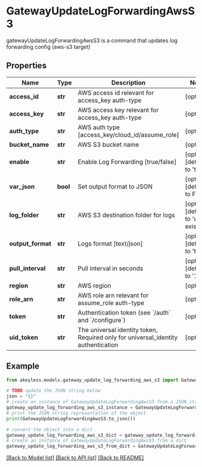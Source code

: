 # GatewayUpdateLogForwardingAwsS3

gatewayUpdateLogForwardingAwsS3 is a command that updates log forwarding config (aws-s3 target)

## Properties

Name | Type | Description | Notes
------------ | ------------- | ------------- | -------------
**access_id** | **str** | AWS access id relevant for access_key auth-type | [optional] 
**access_key** | **str** | AWS access key relevant for access_key auth-type | [optional] 
**auth_type** | **str** | AWS auth type [access_key/cloud_id/assume_role] | [optional] 
**bucket_name** | **str** | AWS S3 bucket name | [optional] 
**enable** | **str** | Enable Log Forwarding [true/false] | [optional] [default to 'true']
**var_json** | **bool** | Set output format to JSON | [optional] [default to False]
**log_folder** | **str** | AWS S3 destination folder for logs | [optional] [default to 'use-existing']
**output_format** | **str** | Logs format [text/json] | [optional] [default to 'text']
**pull_interval** | **str** | Pull interval in seconds | [optional] [default to '10']
**region** | **str** | AWS region | [optional] 
**role_arn** | **str** | AWS role arn relevant for assume_role auth-type | [optional] 
**token** | **str** | Authentication token (see &#x60;/auth&#x60; and &#x60;/configure&#x60;) | [optional] 
**uid_token** | **str** | The universal identity token, Required only for universal_identity authentication | [optional] 

## Example

```python
from akeyless.models.gateway_update_log_forwarding_aws_s3 import GatewayUpdateLogForwardingAwsS3

# TODO update the JSON string below
json = "{}"
# create an instance of GatewayUpdateLogForwardingAwsS3 from a JSON string
gateway_update_log_forwarding_aws_s3_instance = GatewayUpdateLogForwardingAwsS3.from_json(json)
# print the JSON string representation of the object
print(GatewayUpdateLogForwardingAwsS3.to_json())

# convert the object into a dict
gateway_update_log_forwarding_aws_s3_dict = gateway_update_log_forwarding_aws_s3_instance.to_dict()
# create an instance of GatewayUpdateLogForwardingAwsS3 from a dict
gateway_update_log_forwarding_aws_s3_from_dict = GatewayUpdateLogForwardingAwsS3.from_dict(gateway_update_log_forwarding_aws_s3_dict)
```
[[Back to Model list]](../README.md#documentation-for-models) [[Back to API list]](../README.md#documentation-for-api-endpoints) [[Back to README]](../README.md)


